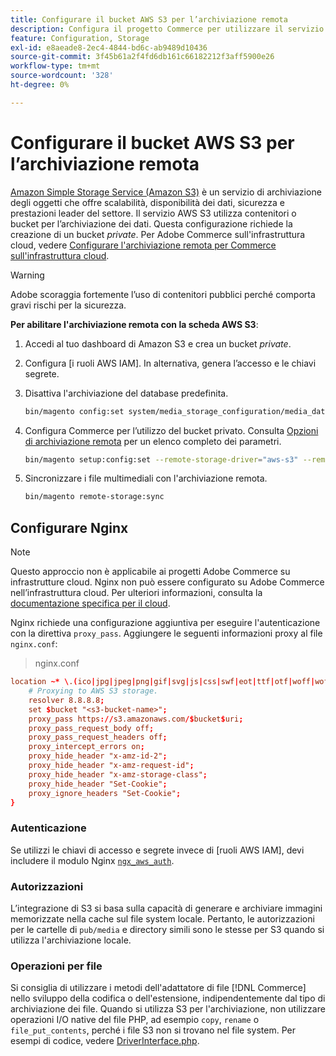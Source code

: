 ```yaml
---
title: Configurare il bucket AWS S3 per l’archiviazione remota
description: Configura il progetto Commerce per utilizzare il servizio di archiviazione AWS S3 per l’archiviazione remota.
feature: Configuration, Storage
exl-id: e8aeade8-2ec4-4844-bd6c-ab9489d10436
source-git-commit: 3f45b61a2f4fd6db161c66182212f3aff5900e26
workflow-type: tm+mt
source-wordcount: '328'
ht-degree: 0%

---
```


# Configurare il bucket AWS S3 per l’archiviazione remota

[Amazon Simple Storage Service (Amazon S3)][AWS S3] è un servizio di archiviazione degli oggetti che offre scalabilità, disponibilità dei dati, sicurezza e prestazioni leader del settore. Il servizio AWS S3 utilizza contenitori o bucket per l’archiviazione dei dati. Questa configurazione richiede la creazione di un bucket _private_. Per Adobe Commerce sull&#39;infrastruttura cloud, vedere [Configurare l&#39;archiviazione remota per Commerce sull&#39;infrastruttura cloud](cloud-support.md).

>[!WARNING]
>
>Adobe scoraggia fortemente l’uso di contenitori pubblici perché comporta gravi rischi per la sicurezza.

**Per abilitare l&#39;archiviazione remota con la scheda AWS S3**:

1. Accedi al tuo dashboard di Amazon S3 e crea un bucket _private_.

1. Configura [i ruoli AWS IAM]. In alternativa, genera l’accesso e le chiavi segrete.

1. Disattiva l&#39;archiviazione del database predefinita.

   ```bash
   bin/magento config:set system/media_storage_configuration/media_database 0
   ```

1. Configura Commerce per l’utilizzo del bucket privato. Consulta [Opzioni di archiviazione remota](remote-storage.md#remote-storage-options) per un elenco completo dei parametri.

   ```bash
   bin/magento setup:config:set --remote-storage-driver="aws-s3" --remote-storage-bucket="<bucket-name>" --remote-storage-region="<region-name>" --remote-storage-prefix="<optional-prefix>" --remote-storage-key=<optional-access-key> --remote-storage-secret=<optional-secret-key> -n
   ```

1. Sincronizzare i file multimediali con l&#39;archiviazione remota.

   ```bash
   bin/magento remote-storage:sync
   ```

## Configurare Nginx

>[!NOTE]
>
>Questo approccio non è applicabile ai progetti Adobe Commerce su infrastrutture cloud. Nginx non può essere configurato su Adobe Commerce nell’infrastruttura cloud. Per ulteriori informazioni, consulta la [documentazione specifica per il cloud](cloud-support.md).

Nginx richiede una configurazione aggiuntiva per eseguire l&#39;autenticazione con la direttiva `proxy_pass`. Aggiungere le seguenti informazioni proxy al file `nginx.conf`:

>nginx.conf

```conf
location ~* \.(ico|jpg|jpeg|png|gif|svg|js|css|swf|eot|ttf|otf|woff|woff2)$ {
    # Proxying to AWS S3 storage.
    resolver 8.8.8.8;
    set $bucket "<s3-bucket-name>";
    proxy_pass https://s3.amazonaws.com/$bucket$uri;
    proxy_pass_request_body off;
    proxy_pass_request_headers off;
    proxy_intercept_errors on;
    proxy_hide_header "x-amz-id-2";
    proxy_hide_header "x-amz-request-id";
    proxy_hide_header "x-amz-storage-class";
    proxy_hide_header "Set-Cookie";
    proxy_ignore_headers "Set-Cookie";
}
```

### Autenticazione

Se utilizzi le chiavi di accesso e segrete invece di [ruoli AWS IAM], devi includere il modulo Nginx [`ngx_aws_auth`][ngx repo].

### Autorizzazioni

L’integrazione di S3 si basa sulla capacità di generare e archiviare immagini memorizzate nella cache sul file system locale. Pertanto, le autorizzazioni per le cartelle di `pub/media` e directory simili sono le stesse per S3 quando si utilizza l&#39;archiviazione locale.

### Operazioni per file

Si consiglia di utilizzare i metodi dell&#39;adattatore di file [!DNL Commerce] nello sviluppo della codifica o dell&#39;estensione, indipendentemente dal tipo di archiviazione dei file. Quando si utilizza S3 per l&#39;archiviazione, non utilizzare operazioni I/O native del file PHP, ad esempio `copy`, `rename` o `file_put_contents`, perché i file S3 non si trovano nel file system. Per esempi di codice, vedere [DriverInterface.php](https://github.com/magento/magento2/blob/2.4-develop/lib/internal/Magento/Framework/Filesystem/DriverInterface.php#L18).

<!-- link definitions -->

[AWS S3]: https://aws.amazon.com/s3
[AWS IAM]: https://aws.amazon.com/iam/
[ngx repo]: https://github.com/anomalizer/ngx_aws_auth
